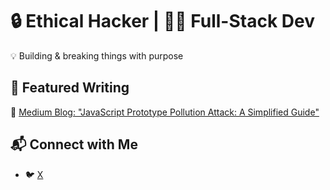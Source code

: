 # 🔒 Ethical Hacker | 👨‍💻 Full-Stack Dev 

💡 Building & breaking things with purpose 

## 📝 Featured Writing
📖 [Medium Blog: "JavaScript Prototype Pollution Attack: A Simplified Guide"]([https://medium.com/@yourusername/5-tips-for-web-pentesting](https://medium.com/@dodir.sec/javascript-prototype-pollution-attack-a-simplified-guide-c3b4ba8a6441))

## 📬 Connect with Me  
- 🐦 [X](https://x.com/izzy0101010101)
